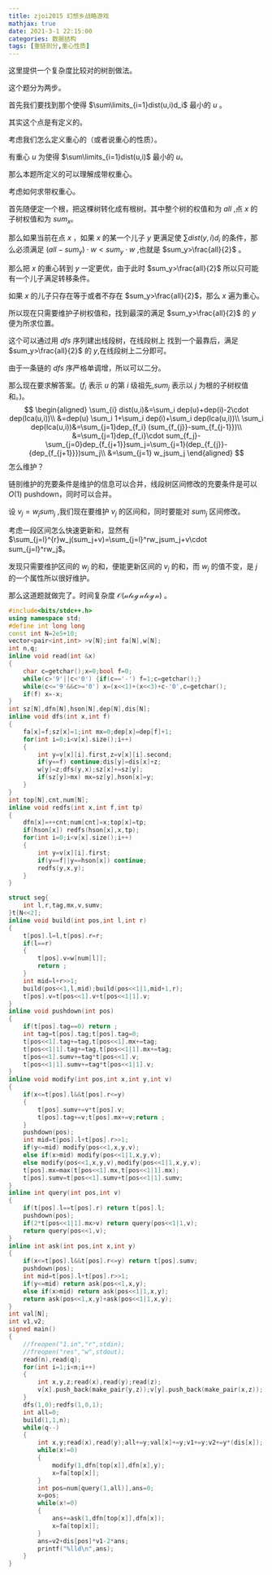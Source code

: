 ```yaml
---
title: zjoi2015 幻想乡战略游戏
mathjax: true
date: 2021-3-1 22:15:00
categories: 数据结构
tags: [重链剖分,重心性质]
---
```




这里提供一个复杂度比较对的树剖做法。

这个题分为两步。

首先我们要找到那个使得 $\sum\limits_{i=1}dist(u,i)d_i$ 最小的 $u$ 。

其实这个点是有定义的。

考虑我们怎么定义重心的（或者说重心的性质）。

有重心 $u$ 为使得 $\sum\limits_{i=1}dist(u,i)$ 最小的 $u$。

那么本题所定义的可以理解成带权重心。

考虑如何求带权重心。

首先随便定一个根，把这棵树转化成有根树。其中整个树的权值和为 $all$ ,点 $x$ 的子树权值和为 $sum_x$。

那么如果当前在点 $x$ ，如果 $x$ 的某一个儿子 $y$ 更满足使 $\sum dist(y,i)d_i$ 的条件，那么必须满足 $(all-sum_y)\cdot w<sum_y\cdot w$ ,也就是 $sum_y>\frac{all}{2}$ 。

那么把 $x$ 的重心转到 $y$ 一定更优，由于此时 $sum_y>\frac{all}{2}$ 所以只可能有一个儿子满足转移条件。

如果 $x$ 的儿子只存在等于或者不存在 $sum_y>\frac{all}{2}$，那么 $x$ 遍为重心。

所以现在只需要维护子树权值和，找到最深的满足 $sum_y>\frac{all}{2}$ 的 $y$ 便为所求位置。

这个可以通过用 $dfs$ 序列建出线段树，在线段树上 找到一个最靠后，满足 $sum_y>\frac{all}{2}$ 的 $y$,在线段树上二分即可。

由于一条链的 $dfs$ 序严格单调增，所以可以二分。

那么现在要求解答案。($f_i$ 表示 $u$ 的第 $i$ 级祖先,$sum_j$ 表示以 $j$ 为根的子树权值和。)。
$$
\begin{aligned}
\sum_{i} dist(u,i)&=\sum_i dep(u)+dep(i)-2\cdot dep(lca(u,i))\\
&=dep(u) \sum_i 1+\sum_i dep(i)+\sum_i dep(lca(u,i))\\
\sum_i
dep(lca(u,i))&=\sum_{j=1}dep_{f_i} (sum_{f_{j}}-sum_{f_{j-1}})\\
&=\sum_{j=1}dep_{f_i}\cdot sum_{f_j}-\sum_{j=0}dep_{f_{j+1}}sum_j=\sum_{j=1}(dep_{f_{j}}-{dep_{f_{j+1}}})sum_j\\
&=\sum_{j=1} w_jsum_j
\end{aligned}
$$
怎么维护？

链剖维护的充要条件是维护的信息可以合并，线段树区间修改的充要条件是可以 $O(1)$ pushdown，同时可以合并。

设 $v_j=w_jsum_j$ ,我们现在要维护 $v_j$ 的区间和，同时要能对 $sum_j$ 区间修改。

考虑一段区间怎么快速更新和，显然有 $\sum_{j=l}^{r}w_j(sum_j+v)=\sum_{j=l}^rw_jsum_j+v\cdot sum_{j=l}^rw_j$。

发现只需要维护区间的 $w_j$ 的和，便能更新区间的 $v_j$ 的和，而 $w_j$ 的值不变，是 $j$ 的一个属性所以很好维护。

那么这道题就做完了。时间复杂度 $\mathcal{O(n\log n\log n)}$ 。

``` cpp
#include<bits/stdc++.h>
using namespace std;
#define int long long
const int N=2e5+10;
vector<pair<int,int> >v[N];int fa[N],w[N];
int n,q;
inline void read(int &x)
{
    char c=getchar();x=0;bool f=0;
    while(c>'9'||c<'0') {if(c=='-') f=1;c=getchar();}
    while(c<='9'&&c>='0') x=(x<<1)+(x<<3)+c-'0',c=getchar();
    if(f) x=-x;
}
int sz[N],dfn[N],hson[N],dep[N],dis[N];
inline void dfs(int x,int f)
{
    fa[x]=f;sz[x]=1;int mx=0;dep[x]=dep[f]+1;
    for(int i=0;i<v[x].size();i++)
    {
        int y=v[x][i].first,z=v[x][i].second;
        if(y==f) continue;dis[y]=dis[x]+z;
        w[y]=z;dfs(y,x);sz[x]+=sz[y];
        if(sz[y]>mx) mx=sz[y],hson[x]=y;
    }
}
int top[N],cnt,num[N];
inline void redfs(int x,int f,int tp)
{
    dfn[x]=++cnt;num[cnt]=x;top[x]=tp;
    if(hson[x]) redfs(hson[x],x,tp);
    for(int i=0;i<v[x].size();i++)
    {
        int y=v[x][i].first;
        if(y==f||y==hson[x]) continue;
        redfs(y,x,y);
    }
}

struct seg{
    int l,r,tag,mx,v,sumv;
}t[N<<2];
inline void build(int pos,int l,int r)
{
    t[pos].l=l,t[pos].r=r;
    if(l==r) 
    {
        t[pos].v=w[num[l]];
        return ;
    }
    int mid=l+r>>1;
    build(pos<<1,l,mid);build(pos<<1|1,mid+1,r);
    t[pos].v=t[pos<<1].v+t[pos<<1|1].v;
}
inline void pushdown(int pos)
{
    if(t[pos].tag==0) return ;
    int tag=t[pos].tag;t[pos].tag=0;
    t[pos<<1].tag+=tag,t[pos<<1].mx+=tag;
    t[pos<<1|1].tag+=tag,t[pos<<1|1].mx+=tag;
    t[pos<<1].sumv+=tag*t[pos<<1].v;
    t[pos<<1|1].sumv+=tag*t[pos<<1|1].v;
}
inline void modify(int pos,int x,int y,int v)
{
    if(x<=t[pos].l&&t[pos].r<=y)
    {
        t[pos].sumv+=v*t[pos].v;
        t[pos].tag+=v;t[pos].mx+=v;return ;
    }
    pushdown(pos);
    int mid=t[pos].l+t[pos].r>>1;
    if(y<=mid) modify(pos<<1,x,y,v);
    else if(x>mid) modify(pos<<1|1,x,y,v);
    else modify(pos<<1,x,y,v),modify(pos<<1|1,x,y,v);
    t[pos].mx=max(t[pos<<1].mx,t[pos<<1|1].mx);
    t[pos].sumv=t[pos<<1].sumv+t[pos<<1|1].sumv;
}
inline int query(int pos,int v)
{
    if(t[pos].l==t[pos].r) return t[pos].l;
    pushdown(pos);
    if(2*t[pos<<1|1].mx>v) return query(pos<<1|1,v);
    return query(pos<<1,v);
}
inline int ask(int pos,int x,int y)
{
    if(x<=t[pos].l&&t[pos].r<=y) return t[pos].sumv;
    pushdown(pos);
    int mid=t[pos].l+t[pos].r>>1;
    if(y<=mid) return ask(pos<<1,x,y);
    else if(x>mid) return ask(pos<<1|1,x,y);
    return ask(pos<<1,x,y)+ask(pos<<1|1,x,y);
}
int val[N];
int v1,v2;
signed main()
{
    //freopen("1.in","r",stdin);
    //freopen("res","w",stdout);
    read(n),read(q);
    for(int i=1;i<n;i++)
    {
        int x,y,z;read(x),read(y);read(z);
        v[x].push_back(make_pair(y,z));v[y].push_back(make_pair(x,z));
    }
    dfs(1,0);redfs(1,0,1);
    int all=0;
    build(1,1,n);
    while(q--)
    {
        int x,y;read(x),read(y);all+=y;val[x]+=y;v1+=y;v2+=y*(dis[x]);
        while(x!=0)
        {
            modify(1,dfn[top[x]],dfn[x],y);
            x=fa[top[x]];
        }
        int pos=num[query(1,all)],ans=0;
        x=pos;
        while(x!=0)
        {
            ans+=ask(1,dfn[top[x]],dfn[x]);
            x=fa[top[x]];
        }
        ans=v2+dis[pos]*v1-2*ans;
        printf("%lld\n",ans);
    }
}
```

